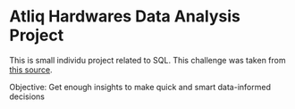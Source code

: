 # Atliq Hardwares Data Analysis Project

This is small individu project related to SQL. 
This challenge was taken from [this source](https://codebasics.io/challenge/codebasics-resume-project-challenge/7).

Objective:
Get enough insights to make quick and smart data-informed decisions
